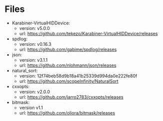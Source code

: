 # Files

* Karabiner-VirtualHIDDevice:
  * version: v5.0.0
  * url: https://github.com/tekezo/Karabiner-VirtualHIDDevice/releases
* spdlog:
  * version: v0.16.3
  * url: https://github.com/gabime/spdlog/releases
* json:
  * version: v3.1.1
  * url: https://github.com/nlohmann/json/releases
* natural_sort:
  * version: 12f74beb58d9b18a41b25339d994da0e222fe80f
  * url: https://github.com/scopeInfinity/NaturalSort
* cxxopts:
  * version: v2.0.0
  * url: https://github.com/jarro2783/cxxopts/releases
* bitmask:
  * version v1.1
  * url: https://github.com/oliora/bitmask/releases
